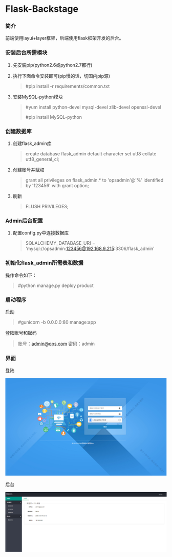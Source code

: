 # Flask-Backstage

### 简介

前端使用layui+layer框架，后端使用flask框架开发的后台。



### 安装后台所需模块

1. 先安装pip(python2.6或python2.7都行)

2. 执行下面命令安装即可(pip慢的话，切国内pip源)

   > #pip install -r requirements/common.txt

3. 安装MySQL-python模块

   > #yum install python-devel mysql-devel zlib-devel openssl-devel
   >
   > #pip install MySQL-python



### 创建数据库

1. 创建flask_admin库

   > create database flask_admin default character set utf8 collate utf8_general_ci;

2. 创建账号并赋权

   > grant all privileges on flask_admin.* to 'opsadmin'@'%' identified by '123456' with grant option;

3. 刷新

   > FLUSH PRIVILEGES;



### Admin后台配置

1. 配置config.py中连接数据库

   > SQLALCHEMY_DATABASE_URI = 'mysql://opsadmin:123456@192.168.9.215:3306/flask_admin'



### 初始化flask_admin所需表和数据

操作命令如下：

> #python manage.py deploy product



### 启动程序

启动

> #gunicorn -b 0.0.0.0:80 manage:app

登陆账号和密码

> 账号：admin@ops.com 密码：admin



### 界面

登陆

![登陆界面](https://github.com/daypy/Flask-Backstage/blob/master/images/login.png)

后台

![后台界面](https://github.com/daypy/Flask-Backstage/blob/master/images/main.png)
